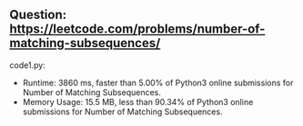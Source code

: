 ## Question: https://leetcode.com/problems/number-of-matching-subsequences/

code1.py:
* Runtime: 3860 ms, faster than 5.00% of Python3 online submissions for Number of Matching Subsequences.
* Memory Usage: 15.5 MB, less than 90.34% of Python3 online submissions for Number of Matching Subsequences.